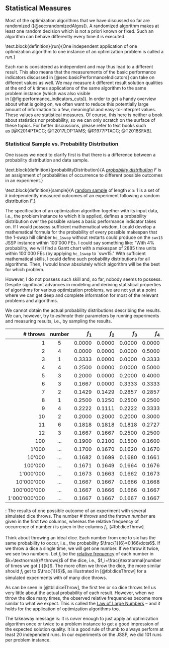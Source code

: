 ## Statistical Measures

Most of the optimization algorithms that we have discussed so far are randomized ([@sec:randomizedAlgos]).
A randomized algorithm makes at least one random decision which is not a priori known or fixed.
Such an algorithm can behave differently every time it is executed.

\text.block{definition}{run}{One independent application of one optimization algorithm to one instance of an optimization problem is called a *run*.}

Each *run* is considered as independent and may thus lead to a different result.
This also means that the measurements of the basic performance indicators discussed in [@sec:basicPerformanceIndicators] can take on different values as well.
We may measure $k$&nbsp;different result solution qualities at the end of $k$&nbsp;times applications of the same algorithm to the same problem instance (which was also visible in&nbsp;[@fig:performance_indicators_cuts]).
In order to get a handy overview about what is going on, we often want to reduce this potentially large amount of information to a few, meaningful and easy-to-interpret values.
These values are statistical measures.
Of course, this here is neither a book about statistics nor probability, so we can only scratch on the surface of these topics.
For better discussions, please refer to text books such as&nbsp;[@K2014PTACC; @T2017LOPTAMS; @R1977PTACC; @T2018SFAB].

### Statistical Sample vs. Probability Distribution

One issues we need to clarify first is that there is a difference between a probability distribution and data sample.

\text.block{definition}{probabilityDistribution}{A *[probability distribution](http://en.wikipedia.org/wiki/Probability_distribution)*&nbsp;$F$ is an assignment of probabilities of occurrence to different possible outcomes in an experiment.}

\text.block{definition}{sample}{A [random sample](http://en.wikipedia.org/wiki/Sample_(statistics)) of length&nbsp;$k\geq 1$ is a set of $k$&nbsp;independently measured outcomes of an experiment following a random distribution&nbsp;$F$.}

The specification of an optimization algorithm together with its input data, i.e., the problem instance to which it is applied, defines a probability distribution over the possible values a basic performance indicator takes on.
If I would possess sufficient mathematical wisdom, I could develop a mathematical formula for the probability of every possible makespan that the 1-swap hill climber `hc_1swap` without restarts could produce on the `swv15` JSSP instance within 100'000&nbsp;FEs.
I could say something like: "With 4% probability, we will find a Gantt chart with a makespan of 2885 time units within 100'000&nbsp;FEs (by applying `hc_1swap` to `swv15."
With sufficient mathematical skills, I could define such probability distributions for all algorithms.
Then, I would know absolutely which algorithm will be the best for which problem.

However, I do not possess such skill and, so far, nobody seems to possess.
Despite significant advances in modeling and deriving statistical properties of algorithms for various optimization problems, we are not yet at a point where we can get deep and complete information for most of the relevant problems and algorithms.

We cannot obtain the actual probability distributions describing the results.
We can, however, try to *estimate* their parameters by running experiments and measuring results, i.e., by sampling the results. 

|\#&nbsp;throws|number|$f_1$|$f_2$|$f_3$|$f_4$|$f_5$|$f_6$|
|--:|:-:|--:|--:|--:|--:|--:|--:|
|1|5|0.0000|0.0000|0.0000|0.0000|1.0000|0.0000|
|2|4|0.0000|0.0000|0.0000|0.5000|0.5000|0.0000|
|3|1|0.3333|0.0000|0.0000|0.3333|0.3333|0.0000|
|4|4|0.2500|0.0000|0.0000|0.5000|0.2500|0.0000|
|5|3|0.2000|0.0000|0.2000|0.4000|0.2000|0.0000|
|6|3|0.1667|0.0000|0.3333|0.3333|0.1667|0.0000|
|7|2|0.1429|0.1429|0.2857|0.2857|0.1429|0.0000|
|8|1|0.2500|0.1250|0.2500|0.2500|0.1250|0.0000|
|9|4|0.2222|0.1111|0.2222|0.3333|0.1111|0.0000|
|10|2|0.2000|0.2000|0.2000|0.3000|0.1000|0.0000|
|11|6|0.1818|0.1818|0.1818|0.2727|0.0909|0.0909|
|12|3|0.1667|0.1667|0.2500|0.2500|0.0833|0.0833|
|100|&hellip;|0.1900|0.2100|0.1500|0.1600|0.1200|0.1700|
|1'000|&hellip;|0.1700|0.1670|0.1620|0.1670|0.1570|0.1770|
|10'000|&hellip;|0.1682|0.1699|0.1680|0.1661|0.1655|0.1623|
|100'000|&hellip;|0.1671|0.1649|0.1664|0.1676|0.1668|0.1672|
|1'000'000|&hellip;|0.1673|0.1663|0.1662|0.1673|0.1666|0.1664|
|10'000'000|&hellip;|0.1667|0.1667|0.1666|0.1668|0.1667|0.1665|
|100'000'000|&hellip;|0.1667|0.1666|0.1666|0.1667|0.1667|0.1667|
|1'000'000'000|&hellip;|0.1667|0.1667|0.1667|0.1667|0.1667|0.1667|


: The results of one possible outcome of an experiment with several simulated dice throws. The number&nbsp;*\# throws* and the thrown *number* are given in the first two columns, whereas the relative frequency of occurrence of number&nbsp;$i$ is given in the columns&nbsp;$f_i$. {#tbl:diceThrow}

Think about throwing an ideal dice.
Each number from one to six has the same probability to occur, i.e., the probability $\frac{1}{6}=0.166\dots6$.
If we throw a dice a single time, we will get one number.
If we throw it twice, we see two numbers.
Let&nbsp;$f_i$ be the [relative frequency](http://en.wikipedia.org/wiki/Frequency_(statistics)) of each number in $k=\textnormal{\# throws}$ of the dice, i.e., $f_i=\frac{\textnormal{number of times we got }i}{k}$.
The more often we throw the dice, the more similar should&nbsp;$f_i$ get to&nbsp;$\frac{1}{6}$, as illustrated in [@tbl:diceThrow] for a simulated experiments with of many dice throws.

As can be seen in [@tbl:diceThrow], the first ten or so dice throws tell us very little about the actual probability of each result.
However, when we throw the dice many times, the observed relative frequencies become more similar to what we expect.
This is called the [Law of Large Numbers](http://en.wikipedia.org/wiki/Law_of_large_numbers) &ndash; and it holds for the application of optimization algorithms too.

The takeaway message is: It is *never* enough to just apply an optimization algorithm once or twice to a problem instance to get a good impression of the expected solution quality.
It is a good rule of thumb to always perform at least 20 independent runs.
In our experiments on the JSSP, we did 101 runs per problem instance. 
